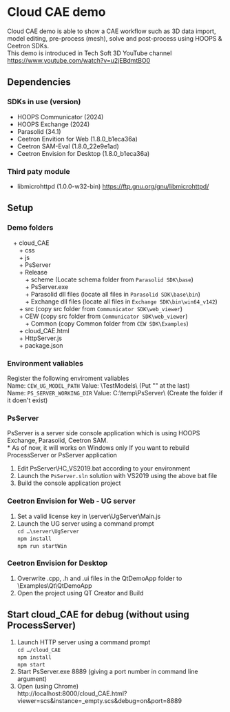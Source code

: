 # Cloud CAE demo
Cloud CAE demo is able to show a CAE workflow such as 3D data import, model editing, pre-process (mesh), solve and post-process using HOOPS & Ceetron SDKs.  
This demo is introduced in Tech Soft 3D YouTube channel<br>
https://www.youtube.com/watch?v=u2jEBdmtBO0

## Dependencies
### SDKs in use (version)
- HOOPS Communicator (2024)
- HOOPS Exchange (2024)
- Parasolid (34.1)
- Ceetron Envition for Web (1.8.0_b1eca36a)
- Ceetron SAM-Eval (1.8.0_22e9e1ad)
- Ceetron Envision for Desktop (1.8.0_b1eca36a)

### Third paty module
- libmicrohttpd (1.0.0-w32-bin)
  https://ftp.gnu.org/gnu/libmicrohttpd/

## Setup
### Demo folders
&emsp;+ cloud_CAE<br>
&emsp;&emsp;+ css<br>
&emsp;&emsp;+ js<br>
&emsp;&emsp;+ PsServer<br>
&emsp;&emsp;+ Release<br>
&emsp;&emsp;&emsp;+ scheme (Locate schema folder from `Parasolid SDK\base`)<br>
&emsp;&emsp;&emsp;+ PsServer.exe<br>
&emsp;&emsp;&emsp;+ Parasolid dll files (locate all files in `Parasolid SDK\base\bin`)<br>
&emsp;&emsp;&emsp;+ Exchange dll files (locate all files in `Exchange SDK\bin\win64_v142`)<br>
&emsp;&emsp;+ src (copy src folder from `Communicator SDK\web_viewer`)<br>
&emsp;&emsp;+ CEW (copy src folder from `Communicator SDK\web_viewer`)<br>
&emsp;&emsp;&emsp;+ Common (copy Common folder from `CEW SDK\Examples`)<br>
&emsp;&emsp;+ cloud_CAE.html<br>
&emsp;&emsp;+ HttpServer.js<br>
&emsp;&emsp;+ package.json<br>

### Environment valiables
Register the following enviroment valiables<br>
    Name: `CEW_UG_MODEL_PATH`       Value: <Envision Web SDK>\TestModels\ (Put "\" at the last)<br>
    Name: `PS_SERVER_WORKING_DIR`   Value: C:\temp\PsServer\ (Create the folder if it doen't exist)

### PsServer
PsServer is a server side console application which is using HOOPS Exchange, Parasolid, Ceetron SAM. <br>
\* As of now, it will works on Windows only
If you want to rebuild ProcessServer or PsServer application<br>
1. Edit PsServer\HC_VS2019.bat according to your environment
2. Launch the `PsServer.sln` solution with VS2019 using the above bat file
3. Build the console application project

### Ceetron Envision for Web - UG server
1. Set a valid license key in <Envision Web SDK>\server\UgServer\Main.js
2. Launch the UG server using a command prompt<br>
    `cd …\server\UgServer`<br>
    `npm install`<br>
    `npm run startWin`<br>

### Ceetron Envision for Desktop
1. Overwrite .cpp, .h and .ui files in the QtDemoApp folder to <Envision Desktop SDK>\Examples\Qt\QtDemoApp
2. Open the project using QT Creator and Build 

## Start cloud_CAE for debug (without using ProcessServer)
1. Launch HTTP server using a command prompt<br>
    `cd …/cloud_CAE`<br>
    `npm install`<br>
    `npm start`<br>
2. Start PsServer.exe 8889 (giving a port number in command line argument)
3. Open (using Chrome)<br>
    http://localhost:8000/cloud_CAE.html?viewer=scs&instance=_empty.scs&debug=on&port=8889

